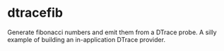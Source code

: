 # dtracefib
Generate fibonacci numbers and emit them from a DTrace probe. A silly example of building an in-application DTrace provider.
